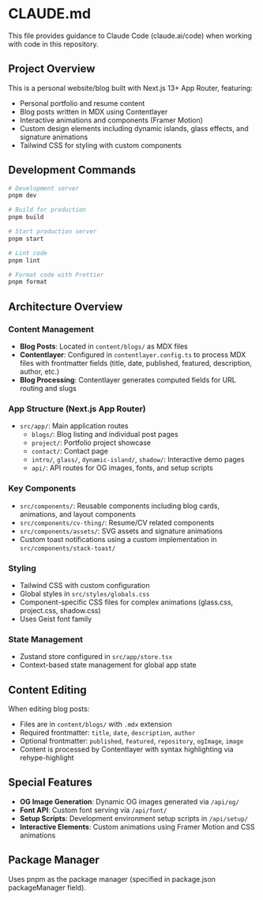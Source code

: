 # CLAUDE.md

This file provides guidance to Claude Code (claude.ai/code) when working with code in this repository.

## Project Overview

This is a personal website/blog built with Next.js 13+ App Router, featuring:
- Personal portfolio and resume content
- Blog posts written in MDX using Contentlayer
- Interactive animations and components (Framer Motion)
- Custom design elements including dynamic islands, glass effects, and signature animations
- Tailwind CSS for styling with custom components

## Development Commands

```bash
# Development server
pnpm dev

# Build for production
pnpm build

# Start production server
pnpm start

# Lint code
pnpm lint

# Format code with Prettier
pnpm format
```

## Architecture Overview

### Content Management
- **Blog Posts**: Located in `content/blogs/` as MDX files
- **Contentlayer**: Configured in `contentlayer.config.ts` to process MDX files with frontmatter fields (title, date, published, featured, description, author, etc.)
- **Blog Processing**: Contentlayer generates computed fields for URL routing and slugs

### App Structure (Next.js App Router)
- `src/app/`: Main application routes
  - `blogs/`: Blog listing and individual post pages
  - `project/`: Portfolio project showcase
  - `contact/`: Contact page
  - `intro/`, `glass/`, `dynamic-island/`, `shadow/`: Interactive demo pages
  - `api/`: API routes for OG images, fonts, and setup scripts

### Key Components
- `src/components/`: Reusable components including blog cards, animations, and layout components
- `src/components/cv-thing/`: Resume/CV related components
- `src/components/assets/`: SVG assets and signature animations
- Custom toast notifications using a custom implementation in `src/components/stack-toast/`

### Styling
- Tailwind CSS with custom configuration
- Global styles in `src/styles/globals.css`
- Component-specific CSS files for complex animations (glass.css, project.css, shadow.css)
- Uses Geist font family

### State Management
- Zustand store configured in `src/app/store.tsx`
- Context-based state management for global app state

## Content Editing

When editing blog posts:
- Files are in `content/blogs/` with `.mdx` extension
- Required frontmatter: `title`, `date`, `description`, `author`
- Optional frontmatter: `published`, `featured`, `repository`, `ogImage`, `image`
- Content is processed by Contentlayer with syntax highlighting via rehype-highlight

## Special Features

- **OG Image Generation**: Dynamic OG images generated via `/api/og/`
- **Font API**: Custom font serving via `/api/font/`
- **Setup Scripts**: Development environment setup scripts in `/api/setup/`
- **Interactive Elements**: Custom animations using Framer Motion and CSS animations

## Package Manager

Uses pnpm as the package manager (specified in package.json packageManager field).